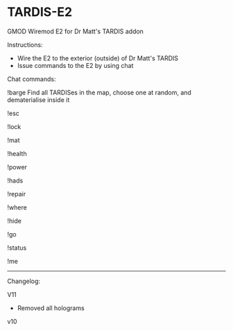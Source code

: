 # TARDIS-E2
GMOD Wiremod E2 for Dr Matt's TARDIS addon

Instructions:
- Wire the E2 to the exterior (outside) of Dr Matt's TARDIS
- Issue commands to the E2 by using chat

Chat commands:

!barge
Find all TARDISes in the map, choose one at random, and dematerialise inside it

!esc

!lock

!mat

!health

!power

!hads

!repair

!where

!hide

!go

!status

!me





----------------------

Changelog:

V11
- Removed all holograms

v10

